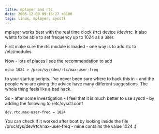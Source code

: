 ```yaml
---
title: mplayer and rtc
date: 2005-12-09 09:15:27 +0100
tags: linux, mplayer, sysctl
---
```


mplayer works best with the real time clock (rtc) device /dev/rtc. It also wants to be able to set frequency up to 1024 as a user.

First make sure the rtc module is loaded - one way is to add rtc to /etc/modules

Now - lots of places I see the recommendation to add

```shell
echo 1024 > /proc/sys/dev/rtc/max-user-freq
```

to your startup scripts. I've never been sure where to hack this in - and the people who are giving the advice have many different suggestions. The whole thing feels like a bad hack.

So - after some investigation - I feel that it is much better to use sysctl - by adding the following to /etc/sysctl.conf

```none
dev.rtc.max-user-freq = 1024
```

You can check if it worked after boot by looking inside the file /proc/sys/dev/rtc/max-user-freq - mine contains the value 1024 :)
